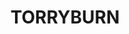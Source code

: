 ---
lastmod: '2025-04-06T06:05:20+00:00'
latitude: -32.601853
layout: suburb
longitude: 151.543017
postcode: '2421'
state: NSW
title: TORRYBURN
url: /nsw/torryburn/
---